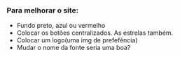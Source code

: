 <h3>Para melhorar o site:</h3>

- Fundo preto, azul ou vermelho
- Colocar os botões centralizados. As estrelas também.
- Colocar um logo(uma img de prefefência)
- Mudar o nome da fonte seria uma boa?
